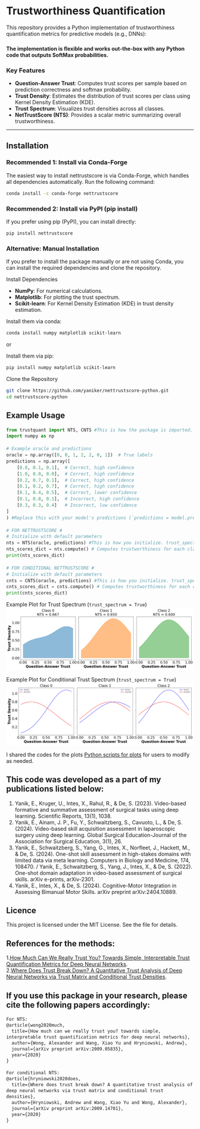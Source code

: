 # Trustworthiness Quantification

This repository provides a Python implementation of trustworthiness quantification metrics for predictive models (e.g., DNNs):   

###
**The implementation is flexible and works out-the-box with any Python code that outputs SoftMax probabilities.**
###

### Key Features
- **Question-Answer Trust**: Computes trust scores per sample based on prediction correctness and softmax probability.
- **Trust Density**: Estimates the distribution of trust scores per class using Kernel Density Estimation (KDE).
- **Trust Spectrum**: Visualizes trust densities across all classes.
- **NetTrustScore (NTS)**: Provides a scalar metric summarizing overall trustworthiness.

---

## Installation
### Recommended 1: Install via Conda-Forge
The easiest way to install nettrustscore is via Conda-Forge, which handles all dependencies automatically. Run the following command:
```bash
conda install -c conda-forge nettrustscore
```

### Recommended 2: Install via PyPI (pip install)
If you prefer using pip (PyPI), you can install directly:
```bash
pip install nettrustscore
```

### Alternative: Manual Installation
If you prefer to install the package manually or are not using Conda, you can install the required dependencies and clone the repository.

Install Dependencies
- **NumPy**: For numerical calculations.
- **Matplotlib**: For plotting the trust spectrum.
- **Scikit-learn**: For Kernel Density Estimation (KDE) in trust density estimation.

Install them via conda:

```bash
conda install numpy matplotlib scikit-learn
```

or


Install them via pip:

```bash
pip install numpy matplotlib scikit-learn
```

Clone the Repository
```bash
git clone https://github.com/yaniker/nettrustscore-python.git
cd nettrustscore-python
```

## Example Usage
```python
from trustquant import NTS, CNTS #This is how the package is imported.
import numpy as np

# Example oracle and predictions
oracle = np.array([0, 0, 1, 2, 2, 0, 1])  # True labels
predictions = np.array([
    [0.8, 0.1, 0.1],  # Correct, high confidence
    [1.0, 0.0, 0.0],  # Correct, high confidence
    [0.2, 0.7, 0.1],  # Correct, high confidence
    [0.1, 0.2, 0.7],  # Correct, high confidence
    [0.1, 0.4, 0.5],  # Correct, lower confidence
    [0.1, 0.8, 0.1],  # Incorrect, high confidence
    [0.3, 0.3, 0.4]   # Incorrect, low confidence
]
) #Replace this with your model's predictions (`predictions = model.predict()`)

# FOR NETTRUSTSCORE #
# Initialize with default parameters
nts = NTS(oracle, predictions) #This is how you initialize. trust_spectrum = True will save trust spectrum to the directory under "trust_spectrum.png"
nts_scores_dict = nts.compute() # Computes trustworthiness for each class and overall.
print(nts_scores_dict)

# FOR CONDITIONAL NETTRUSTSCORE #
# Initialize with default parameters
cnts = CNTS(oracle, predictions) #This is how you initialize. trust_spectrum = True will save trust spectrum to the directory under "trust_spectrum.png" and "conditional_trust_densities.png"
cnts_scores_dict = cnts.compute() # Computes trustworthiness for each class and overall.
print(cnts_scores_dict)
```

Example Plot for Trust Spectrum (`trust_spectrum = True`)
![Alt text](./assets/trust_spectrum.png)

Example Plot for Conditional Trust Spectrum (`trust_spectrum = True`)
![Alt text](./assets/conditional_trust_densities.png)

I shared the codes for the plots [Python scripts for plots](./assets/plots.py) for users to modify as needed.

## This code was developed as a part of my publications listed below:  
1. Yanik, E., Kruger, U., Intes, X., Rahul, R., & De, S. (2023). Video-based formative and summative assessment of surgical tasks using deep learning. Scientific Reports, 13(1), 1038.
2. Yanik, E., Ainam, J. P., Fu, Y., Schwaitzberg, S., Cavuoto, L., & De, S. (2024). Video-based skill acquisition assessment in laparoscopic surgery using deep learning. Global Surgical Education-Journal of the Association for Surgical Education, 3(1), 26.
3. Yanik, E., Schwaitzberg, S., Yang, G., Intes, X., Norfleet, J., Hackett, M., & De, S. (2024). One-shot skill assessment in high-stakes domains with limited data via meta learning. Computers in Biology and Medicine, 174, 108470. / Yanik, E., Schwaitzberg, S., Yang, J., Intes, X., & De, S. (2022). One-shot domain adaptation in video-based assessment of surgical skills. arXiv e-prints, arXiv-2301.
4. Yanik, E., Intes, X., & De, S. (2024). Cognitive-Motor Integration in Assessing Bimanual Motor Skills. arXiv preprint arXiv:2404.10889.

## Licence
This project is licensed under the MIT License. See the  file for details.

## References for the methods:  
1.[How Much Can We Really Trust You? Towards Simple, Interpretable Trust Quantification Metrics for Deep Neural Networks](https://arxiv.org/pdf/2009.05835).  
2.[Where Does Trust Break Down? A Quantitative Trust Analysis of Deep Neural Networks via Trust Matrix and Conditional Trust Densities](https://arxiv.org/pdf/2009.14701).  

## If you use this package in your research, please cite the following papers accordingly:  

```
For NTS:
@article{wong2020much,
  title={How much can we really trust you? towards simple, interpretable trust quantification metrics for deep neural networks},
  author={Wong, Alexander and Wang, Xiao Yu and Hryniowski, Andrew},
  journal={arXiv preprint arXiv:2009.05835},
  year={2020}
}

For conditional NTS:
@article{hryniowski2020does,
  title={Where does trust break down? A quantitative trust analysis of deep neural networks via trust matrix and conditional trust densities},
  author={Hryniowski, Andrew and Wang, Xiao Yu and Wong, Alexander},
  journal={arXiv preprint arXiv:2009.14701},
  year={2020}
}

```
